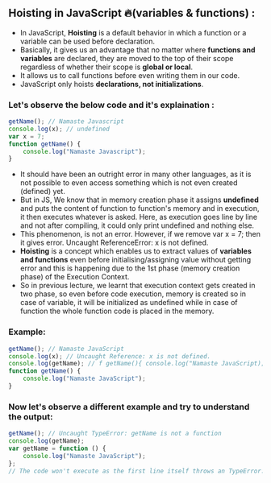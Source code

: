 ## Hoisting in JavaScript 🔥(variables & functions) :

-   In JavaScript, **Hoisting** is a default behavior in which a function or a variable can be used before declaration.
-   Basically, it gives us an advantage that no matter where **functions and variables** are declared, they are moved to the top of their scope regardless of whether their scope is **global or local**.
-   It allows us to call functions before even writing them in our code.
-   JavaScript only hoists **declarations, not initializations**.

### Let's observe the below code and it's explaination :

```js
getName(); // Namaste Javascript
console.log(x); // undefined
var x = 7;
function getName() {
    console.log("Namaste Javascript");
}
```

-   It should have been an outright error in many other languages, as it is not possible to even access something which
    is not even created (defined) yet.
-   But in JS, We know that in memory creation phase it assigns **undefined** and puts
    the content of function to function's memory and in execution, it then executes whatever is asked. Here, as
    execution goes line by line and not after compiling, it could only print undefined and nothing else.
-   This phenomenon, is not an error. However, if we remove var x = 7; then it gives error. Uncaught ReferenceError: x is not
    defined.
-   **Hoisting** is a concept which enables us to extract values of **variables and functions** even before
    initialising/assigning value without getting error and this is happening due to the 1st phase (memory creation
    phase) of the Execution Context.
-   So in previous lecture, we learnt that execution context gets created in two phase, so even before code execution,
    memory is created so in case of variable, it will be initialized as undefined while in case of function the whole
    function code is placed in the memory.

### Example:

```js
getName(); // Namaste JavaScript
console.log(x); // Uncaught Reference: x is not defined.
console.log(getName); // f getName(){ console.log("Namaste JavaScript); }
function getName() {
    console.log("Namaste JavaScript");
}
```

### Now let's observe a different example and try to understand the output:

```js
getName(); // Uncaught TypeError: getName is not a function
console.log(getName);
var getName = function () {
    console.log("Namaste JavaScript");
};
// The code won't execute as the first line itself throws an TypeError.
```

